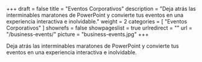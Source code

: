 +++
draft 			= false
title 			= "Eventos Corporativos"
description		= "Deja atrás las interminables maratones de PowerPoint y convierte tus eventos en una experiencia interactiva e inolvidable."
weight			= 2
categories		= [ "Eventos Corporativos" ]
showrefs		= false
showpageslist	= true
urlredirect		= ""
url 				= "/business-events/"
picture			= "business-events.jpg"
+++

Deja atrás las interminables maratones de PowerPoint y convierte tus eventos en una experiencia interactiva e inolvidable.